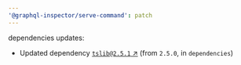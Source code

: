 ```yaml
---
'@graphql-inspector/serve-command': patch
---
```

dependencies updates:
  - Updated dependency [`tslib@2.5.1` ↗︎](https://www.npmjs.com/package/tslib/v/2.5.1) (from
    `2.5.0`, in `dependencies`)
